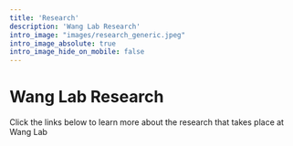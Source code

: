 ```yaml
---
title: 'Research'
description: 'Wang Lab Research'
intro_image: "images/research_generic.jpeg"
intro_image_absolute: true
intro_image_hide_on_mobile: false
---
```


# Wang Lab Research

Click the links below to learn more about the research that takes place at Wang Lab